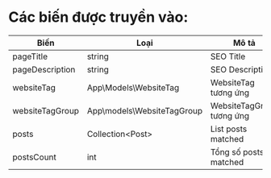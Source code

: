 # Các biến được truyền vào:

| Biến            | Loại                       | Mô tả                     |
|-----------------|----------------------------|---------------------------|
| pageTitle       | string                     | SEO Title                 |
| pageDescription | string                     | SEO Description           |
| websiteTag      | App\Models\WebsiteTag      | WebsiteTag tương ứng      |
| websiteTagGroup | App\models\WebsiteTagGroup | WebsiteTagGroup tương ứng |
| posts           | Collection\<Post>          | List posts matched        |
| postsCount      | int                        | Tổng số posts matched     |

